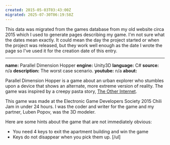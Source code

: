 ```yaml
---
created: 2015-05-03T03:43:00Z
migrated: 2025-07-30T06:19:58Z
---
```


This data was migrated from the games database from my old website circa 2015 which I used to generate pages describing my game. I'm not sure what the dates mean exactly. It could mean the day the project started or when the project was released, but they work well enough as the date I wrote the page so I've used it for the creation date of this entry.

---

**name:** Parallel Dimension Hopper
**engine:** Unity3D
**language:** C#
**source:** n/a
**description:** The worst case scenario.
**youtube:** n/a
**about:**

Parallel Dimension Hopper is a game about an urban explorer who stumbles upon a device that shows an alternate, more extreme version of reality. The game was inspired by a creepy pasta story, [The Other Internet](https://www.youtube.com/watch?v=QESMgHxo6Ww).

This game was made at the Electronic Game Developers Society 2015 Chili Jam in under 24 hours. I was the coder and writer for the game and my partner, Luben Popov, was the 3D modeler.

Here are some hints about the game that are not immediately obvious:
-  You need 4 keys to exit the apartment building and win the game
-  Keys do not disappear when you pick them up.
[/ul]
